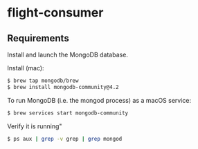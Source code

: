 # flight-consumer

## Requirements 

Install and launch the MongoDB database.

Install (mac):
```bash
$ brew tap mongodb/brew
$ brew install mongodb-community@4.2
```

To run MongoDB (i.e. the mongod process) as a macOS service:
```bash
$ brew services start mongodb-community
```

Verify it is running"
```bash
$ ps aux | grep -v grep | grep mongod
```
